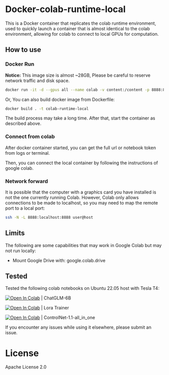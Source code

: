 # Docker-colab-runtime-local

This is a Docker container that replicates the colab runtime environment, used to quickly launch a container that is almost identical to the colab environment, allowing for colab to connect to local GPUs for computation.

## How to use

### Docker Run

**Notice:** This image size is almost ~28GB, Please be careful to reserve network traffic and disk space. 

```sh
docker run -it -d --gpus all --name colab -v content:/content -p 8888:8888 wsvn/colab-runtime-local:latest 
```

Or, You can also build docker image from Dockerfile:

```sh
docker build . -t colab-runtime-local
```

The build process may take a long time. After that, start the container as described above.

### Connect from colab

After docker container started, you can get the full url or notebook token from logs or terminal.

Then, you can connect the local container by following the instructions of google colab.

### Network forward

It is possible that the computer with a graphics card you have installed is not the one currently running Colab. However, Colab only allows connections to be made to localhost, so you may need to map the remote port to a local port:

```sh
ssh -N -L 8888:localhost:8888 user@host
```

## Limits

The following are some capabilities that may work in Google Colab but may not run locally:

* Mount Google Drive with: google.colab.drive

## Tested

Tested the following colab notebooks on Ubuntu 22.05 host with Tesla T4:

[![Open In Colab](https://colab.research.google.com/assets/colab-badge.svg)](https://colab.research.google.com/github/MarkSchmidty/ChatGLM-6B-Int4-Web-Demo/blob/main/ChatGLM-6B_int4_Web_Demo.ipynb) | ChatGLM-6B

[![Open In Colab](https://colab.research.google.com/assets/colab-badge.svg)](https://colab.research.google.com/github/hollowstrawberry/kohya-colab/blob/main/Lora_Trainer.ipynb) | Lora Trainer

[![Open In Colab](https://colab.research.google.com/assets/colab-badge.svg)](https://colab.research.google.com/github/camenduru/ControlNet-v1-1-nightly-colab/blob/main/ControlNet-v1-1-nightly.ipynb) | ControlNet-1.1-all_in_one

If you encounter any issues while using it elsewhere, please submit an issue.

# License

Apache License 2.0